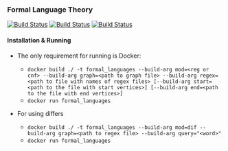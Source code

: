 ### Formal Language Theory

[![Build Status](https://travis-ci.com/Duletov/formal_languages.svg?branch=master)](https://travis-ci.com/Duletov/formal_languages)
[![Build Status](https://travis-ci.com/Duletov/formal_languages.svg?branch=Task01)](https://travis-ci.com/Duletov/formal_languages)
[![Build Status](https://travis-ci.com/Duletov/formal_languages.svg?branch=Task02)](https://travis-ci.com/Duletov/formal_languages)

#### Installation & Running

 - The only requirement for running is Docker:
   - `docker build ./ -t formal_languages --build-arg mod=<reg or cnf> --build-arg graph=<path to graph file> --build-arg regex=<path to file with names of regex files> [--build-arg start=<path to the file with start vertices>] [--build-arg end=<path to the file with end vertices>]`
   - `docker run formal_languages`
   
 - For using differs
   - `docker build ./ -t formal_languages --build-arg mod=dif --build-arg graph=<path to regex file> --build-arg query="<word>"`
   - `docker run formal_languages`
